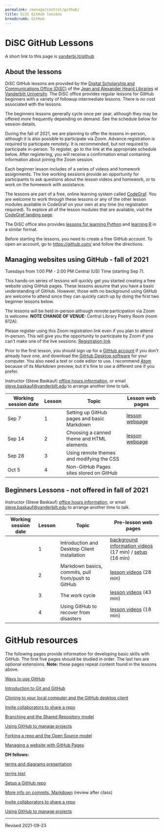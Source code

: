 ```yaml
---
permalink: /manage/control/github/
title: DiSC GitHub lessons
breadcrumb: GitHub
---
```


# DiSC GitHub Lessons

A short link to this page is [vanderbi.lt/github](http://vanderbi.lt/github)

## About the lessons

DiSC GitHub lessons are provided by the [Digital Scholarship and Communications Office (DiSC)](https://www.library.vanderbilt.edu/scholarly/) of the [Jean and Alexander Heard Libraries](https://www.library.vanderbilt.edu/) at [Vanderbilt University](https://www.vanderbilt.edu/).  The DiSC office provides regular lessons for GitHub beginners with a variety of followup intermediate lessons.  There is no cost associated with the lessons.

The beginners lessons generally cycle once per year, although they may be offered more frequently depending on demand.  See the schedule below for session details.  

During the fall of 2021, we are planning to offer the lessons in-person, although it is also possible to participate via Zoom. Advance registration is required to participate remotely. It is recommended, but not required to participate in-person. To register, go to the link at the appropriate schedule below. After registering, you will receive a confirmation email containing information about joining the Zoom session.

Each beginner lesson includes of a series of videos and homework assignments. The live working sessions provide an opportunity for participants to ask questions about the lesson videos and homework, or to work on the homework with assistance. 

The lessons are part of a free, online learning system called [CodeGraf](../../../script/codegraf). You are welcome to work through these lessons or any of the other lesson modules available in CodeGraf on your own at any time (no registration required). To explore all of the lesson modules that are available, visit the [CodeGraf landing page](../../../script/codegraf). 

The DiSC office also provides [lessons for learning Python](http://vanderbi.lt/py) and [learning R](http://vanderbi.lt/r) in a similar format.

Before starting the lessons, you need to create a free GitHub account.  To open an account, go to <https://github.com/> and follow the directions.

## Managing websites using GitHub - fall of 2021 

Tuesdays from 1:00 PM - 2:00 PM Central (US) Time (starting Sep 7).

This hands-on series of lessons will quickly get you started creating a free website using GitHub pages. These lessons assume that you have a basic understanding of GitHub. However, those with no background using GitHub are welcome to attend since they can quickly catch up by doing the first two beginner lessons below. 

The lessons will be held in-person although remote participation via Zoom is welcome. **NOTE CHANGE OF VENUE:** Central Library Poetry Room (room 612A).

Please register using this Zoom registration link even if you plan to attend in-person. This will give you the opportunity to participate by Zoom if you can't make one of the live sessions. [Registration link](https://vanderbilt.zoom.us/meeting/register/tJcuc-yhqz0uEtKkT5itfx22TC9AY9LX1OIV)

Prior to the first lesson, you should sign up for a [GitHub account](https://github.com/) if you don't already have one, and download the [GitHub Desktop software](https://desktop.github.com/) for your computer. You also need a text or code editor to use. I recommend [Atom](https://atom.io/) because of its Markdown preview, but it's fine to use a different one if you prefer.

Instructor (Steve Baskauf) [office hours information](https://www.library.vanderbilt.edu/disc/officehours), or email [steve.baskauf@vanderbilt.edu](mailto:steve.baskauf@vanderbilt.edu) to arrange another time to talk.

| Working session date | Lesson | Topic | Lesson web pages |
|---|---|---|---|
| Sep 7 | 1 | Setting up GitHub pages and basic Markdown | [lesson webpage](pages/) |
| Sep 14 | 2 | Choosing a canned theme and HTML elements | [lesson webpage](pages-themes/) |
| Sep 28 | 3 | Using remote themes and modifying the CSS |  |
| Oct 5 | 4 | Non-GitHub Pages sites stored on GitHub |  |


## Beginners Lessons - not offered in fall of 2021 

Instructor (Steve Baskauf) [office hours information](https://www.library.vanderbilt.edu/disc/officehours), or email [steve.baskauf@vanderbilt.edu](mailto:steve.baskauf@vanderbilt.edu) to arrange another time to talk.

| Working session date | Lesson | Topic | Pre-lesson web pages |
|---|---|---|---|
|  | 1 | Introduction and Desktop Client installation | [background information videos](../../../script/codegraf/015/) (17 min) / [setup](../../../script/codegraf/016/) (16 min) |
|  | 2 | Markdown basics, commits, pull from/push to GitHub | [lesson videos](../../../script/codegraf/017/) (28 min) |
|  | 3 | The work cycle | [lesson videos](../../../script/codegraf/018/) (43 min) |
|  | 4 | Using GitHub to recover from disasters | [lesson videos](../../../script/codegraf/019/) (18 min) |


# GitHub resources

The following pages provide information for developing basic skills with GitHub.  The first five pages should be studied in order.  The last two are optional extensions. **Note:** these pages repeat content found in the lessons above.

[Ways to use GitHub](ways/)

[Introduction to Git and GitHub](intro/)

[Cloning to your local computer and the GitHub desktop client](clone/)

[Invite collaborators to share a repo](collaborators/)

[Branching and the Shared Repository model](branch/)

[Using GitHub to manage projects](projects/)

[Forking a repo and the Open Source model](fork/)

[Managing a website with GitHub Pages](pages/)

**DH fellows:**

[terms and diagrams presentation](git_terms_diagrams_pages.pdf)

[terms text](github_terms.pdf)

[Setup a GitHub repo](https://heardlibrary.github.io/digital-scholarship/script/codegraf/016/)

[More info on commits, Markdown](https://heardlibrary.github.io/digital-scholarship/script/codegraf/017/) (review after class)

[Invite collaborators to share a repo](collaborators/)

[Using GitHub to manage projects](https://heardlibrary.github.io/digital-scholarship/manage/control/github/projects/)

----
Revised 2021-09-23
